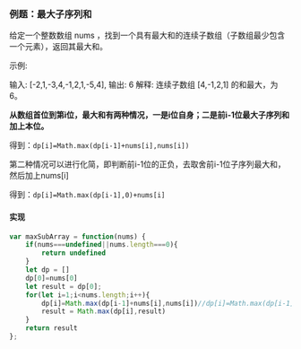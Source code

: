 ### 例题：最大子序列和

给定一个整数数组 nums ，找到一个具有最大和的连续子数组（子数组最少包含一个元素），返回其最大和。

示例:

输入: [-2,1,-3,4,-1,2,1,-5,4],
输出: 6
解释: 连续子数组 [4,-1,2,1] 的和最大，为 6。

**从数组首位到第i位，最大和有两种情况，一是i位自身；二是前i-1位最大子序列和加上本位。**

得到：`dp[i]=Math.max(dp[i-1]+nums[i],nums[i])`

第二种情况可以进行化简，即判断前i-1位的正负，去取舍前i-1位子序列最大和，然后加上nums[i]

得到：`dp[i]=Math.max(dp[i-1],0)+nums[i]`

#### 实现

```js
var maxSubArray = function(nums) {
    if(nums===undefined||nums.length===0){
        return undefined
    }
    let dp = []
    dp[0]=nums[0]
    let result = dp[0];
    for(let i=1;i<nums.length;i++){
        dp[i]=Math.max(dp[i-1]+nums[i],nums[i])//dp[i]=Math.max(dp[i-1],0)+nums[i]
        result = Math.max(dp[i],result)
    }
    return result
};
```

